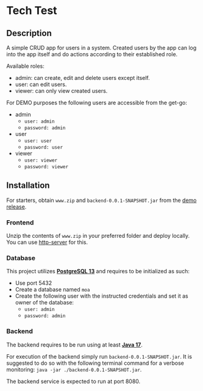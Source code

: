 # Tech Test

## Description
A simple CRUD app for users in a system. Created users by the app can log into the app itself and do actions according to their established role.

Available roles:
* admin: can create, edit and delete users except itself.
* user: can edit users.
* viewer: can only view created users.

For DEMO purposes the following users are accessible from the get-go:
* admin
  * `user: admin`
  * `password: admin`
* user
  * `user: user`
  * `password: user`
* viewer
  * `user: viewer`
  * `password: viewer`
 
## Installation
For starters, obtain `www.zip` and `backend-0.0.1-SNAPSHOT.jar` from the [demo release](https://github.com/julianp950/moa-tech-test/releases/tag/0.0.1).

### Frontend
Unzip the contents of `www.zip` in your preferred folder and deploy locally. You can use [http-server](https://www.npmjs.com/package/http-server) for this.

### Database
This project utilizes **[PostgreSQL 13](https://www.postgresql.org/)** and requires to be initialized as such:
* Use port 5432
* Create a database named `moa`
* Create the following user with the instructed credentials and set it as owner of the database:
  * `user: admin`
  * `password: admin`

### Backend
The backend requires to be run using at least **[Java 17](https://www.oracle.com/java/technologies/javase/jdk17-archive-downloads.html)**.

For execution of the backend simply run `backend-0.0.1-SNAPSHOT.jar`. It is suggested to do so with the following terminal command for a verbose monitoring: `java -jar ./backend-0.0.1-SNAPSHOT.jar`.

The backend service is expected to run at port 8080.

